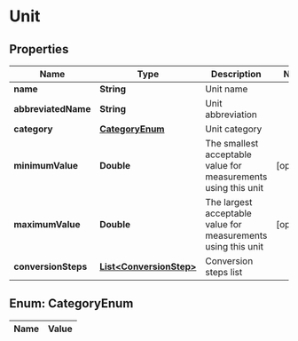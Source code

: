 
# Unit

## Properties
Name | Type | Description | Notes
------------ | ------------- | ------------- | -------------
**name** | **String** | Unit name | 
**abbreviatedName** | **String** | Unit abbreviation | 
**category** | [**CategoryEnum**](#CategoryEnum) | Unit category | 
**minimumValue** | **Double** | The smallest acceptable value for measurements using this unit |  [optional]
**maximumValue** | **Double** | The largest acceptable value for measurements using this unit |  [optional]
**conversionSteps** | [**List&lt;ConversionStep&gt;**](ConversionStep.md) | Conversion steps list | 


<a name="CategoryEnum"></a>
## Enum: CategoryEnum
Name | Value
---- | -----



